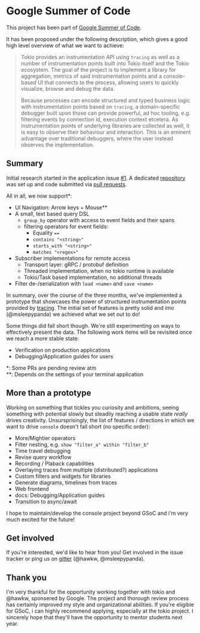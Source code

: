 # Google Summer of Code
This project has been part of [Google Summer of Code](https://summerofcode.withgoogle.com/).

It has been proposed under the following description, which gives a good high level overview of what we want to achieve:

> Tokio provides an instrumentation API using `tracing` as well as a number of instrumentation points built into Tokio itself and the Tokio ecosystem. The goal of the project is to implement a library for aggregation, metrics of said instrumentation points and a console-based UI that connects to the process, allowing users to quickly visualize, browse and debug the data.
>
> Because processes can encode structured and typed business logic with instrumentation points based on `tracing`, a domain-specific debugger built upon those can provide powerful, ad hoc tooling, e.g. filtering events by connection id, execution context etcetera. As instrumentation points of underlying libraries are collected as well, it is easy to observe their behaviour and interaction. This is an eminent advantage over traditional debuggers, where the user instead observes the implementation.

## Summary

Initial research started in the application issue [#1](https://github.com/tokio-rs/gsoc/issues/1). A dedicated [repository](https://github.com/tokio-rs/console/) was set up and code submitted via [pull requests](https://github.com/tokio-rs/console/pulls?q=is%3Apr).

All in all, we now support*:
 - UI Navigation: Arrow keys + Mouse**
 - A small, text based query DSL
   - `group_by` operator with access to event fields and their spans
   - filtering operators for event fields:
     - Equality `==`
     - `contains "<string>"`
     - `starts_with "<string>"`
     - `matches "<regex>"`
 - Subscriber implementations for remote access
   - Transport layer: gRPC / protobuf definition
   - Threaded implementation, when no tokio runtime is available
   - Tokio/Task based implementation, no additional threads
 - Filter de-/serialization with `load <name>` and `save <name>`

In summary, over the course of the three months, we've implemented a prototype that showcases the power of structured instrumentation points provided by [tracing](https://github.com/tokio-rs/tracing/). The initial set of features is pretty solid and imo (@msleepypanda) we achieved what we set out to do!

Some things did fall short though. We're still experimenting on ways to effectively present the data. The following work items will be revisited once we reach a more stable state:
 - Verification on production applications
 - Debugging/Application guides for users

\*: Some PRs are pending review atm
<br>
**: Depends on the settings of your terminal application

## More than a prototype

Working on something that tickles you curiosity and ambitions, seeing something with potential slowly but steadily reaching a usable state _really_ drives creativity. Unsursprisingly, the list of features / directions in which we want to drive `console` doesn't fall short (no specific order):

 - More/Mightier operators
 - Filter nesting, e.g. `show "filter_a" within "filter_b"`
 - Time travel debugging
 - Revise query workflow
 - Recording / Plaback capabilities
 - Overlaying traces from multiple (distributed?) applications
 - Custom filters and widgets for libraries
 - Generate diagrams, timelines from traces
 - Web frontend
 - docs: Debugging/Application guides
 - Transition to async/await

I hope to maintain/develop the console project beyond GSoC and i'm very much excited for the future!

## Get involved

If you're interested, we'd like to hear from you! Get involved in the issue tracker or ping us on [gitter](https://gitter.im/tokio-rs/tracing) (@hawkw, @msleepypanda).

## Thank you

I'm very thankful for the opportunity working together with tokio and @hawkw, sponsered by Google. The project and thorough review process has certainly improved my style and organizational abilities. If you're eligible for GSoC, i can highly recommend applying, especially at the tokio project. I sincerely hope that they'll have the opportunity to mentor students next year.